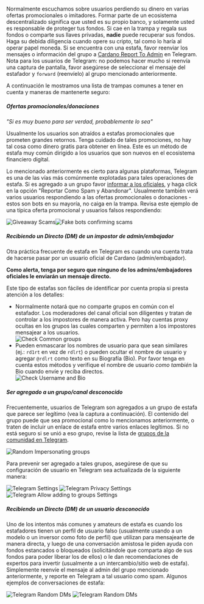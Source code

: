 Normalmente escuchamos sobre usuarios perdiendo su dinero en varias ofertas promocionales o imitadores. Formar parte de un ecosistema descentralizado significa que usted es su propio banco, y solamente usted es responsable de proteger tus fondos.
Si cae en la trampa y regala sus fondos o comparte sus llaves privadas, **nadie** puede recuperar sus fondos. Haga su debida diligencia cuando opere su cripto, tal como lo haría al operar papel moneda.
Si se encuentra con una estafa, favor reenviar los mensajes o información del grupo a [Cardano Report To Admin](https://t.me/CardanoReportToAdmin) en Telegram.
Nota para los usuarios de Telegram: no podemos hacer mucho si reenvía una captura de pantalla, favor asegúrese de seleccionar el mensaje del estafador y `forward` (reenvíelo) al grupo mencionado anteriormente.

A continuación le mostramos una lista de trampas comunes a tener en cuenta y maneras de mantenerte seguro:

##### Ofertas promocionales/donaciones

*"Si es muy bueno para ser verdad, probablemente lo sea"*

Usualmente los usuarios son atraídos a estafas promocionales que prometen grandes retornos. Tenga cuidado de tales promociones, no hay tal cosa como dinero gratis para obtener en línea.
Este es un método de estafa muy común dirigido a los usuarios que son nuevos en el ecosistema financiero digital.

Lo mencionado anteriormente es cierto para algunas plataformas, Telegram es una de las vías más comúnmente explotadas para tales operaciones de estafa. Si es agregado a un grupo favor [informar a los oficiales](https://t.me/CardanoReportToAdmin), y haga click en la opción "Reportar Como Spam y Abandonar". Usualmente también verá varios usuarios respondiendo a las ofertas promocionales o donaciones - estos son bots en su mayoría, no caiga en la trampa.
Revisa este ejemplo de una típica oferta promocional y usuarios falsos respondiendo:

![Giveaway Scams](https://raw.githubusercontent.com/cardano-community/support-faq/images/docs/images/giveaway-scam1.jpg)![Fake bots confirming scams](https://raw.githubusercontent.com/cardano-community/support-faq/images/docs/images/giveaway-scam2.jpg)

##### Recibiendo un Directo (DM) de un impostor de admin/embajador

Otra práctica frecuente de estafa en Telegram es cuando una cuenta trata de hacerse pasar por un usuario oficial de Cardano (admin/embajador).

**Como alerta, tenga por seguro que ninguno de los admins/embajadores oficiales le enviarán un mensaje directo.**

Este tipo de estafas son fáciles de identificar por cuenta propia si presta atención a los detalles:

- Normalmente notará que no comparte grupos en común con el estafador. Los moderadores del canal oficial son diligentes y tratan de controlar a los impostores de manera activa. Pero hay cuentas proxy ocultas en los grupos las cuales comparten y permiten a los impostores mensajear a los usuarios.  
![Check Common groups](https://raw.githubusercontent.com/cardano-community/support-faq/images/docs/images/tg-impersonator-check-1.jpg)
- Pueden enmascarar los nombres de usuario para que sean similares (ej.: `rd1rt` en vez de `rdlrt`) o pueden ocultar el nombre de usuario y agregar `@rdlrt` como texto en su Biografía (Bio). Por favor tenga en cuenta estos métodos y verifique el nombre de usuario *como también* la Bio cuando envíe y reciba directos.  
![Check Username and Bio](https://raw.githubusercontent.com/cardano-community/support-faq/images/docs/images/tg-impersonator-check-2.jpg)

##### Ser agregado a un grupo/canal desconocido

Frecuentemente, usuarios de Telegram son agregados a un grupo de estafa que parece ser legítimo (vea la captura a continuación). El contenido del grupo puede que sea promocional como lo mencionamos anteriormente, o traten de incluir un enlace de estafa entre varios enlaces legítimos. Si no está seguro si se unió a eso grupo, revise la lista de [grupos de la comunidad en Telegram](https://t.me/Cardano/271989).

![Random Impersonating groups](https://raw.githubusercontent.com/cardano-community/support-faq/images/docs/images/random-impersonating-groups.jpg)

Para prevenir ser agregado a tales grupos, asegúrese de que su configuración de usuario en Telegram sea actualizada de la siguiente manera:

![Telegram Settings](https://raw.githubusercontent.com/cardano-community/support-faq/images/docs/images/tg-privacy-settings-1.jpg)
![Telegram Privacy Settings](https://raw.githubusercontent.com/cardano-community/support-faq/images/docs/images/tg-privacy-settings-2.jpg)
![Telegram Allow adding to groups Settings](https://raw.githubusercontent.com/cardano-community/support-faq/images/docs/images/tg-privacy-settings-3.jpg)

##### Recibiendo un Directo (DM) de un usuario desconocido

Uno de los intentos más comunes y amateurs de estafa es cuando los estafadores tienen un perfil de usuario falso (usualmente usando a un modelo o un inversor como foto de perfil) que utilizan para mensajearte de manera directa, y luego de una conversación amistosa le piden ayuda con fondos estancados o bloqueados (solicitándole que comparta algo de sus fondos para poder liberar los de ellos) o le dan recomendaciones de expertos para invertir (usualmente a un intercambio/sitio web de estafa). Simplemente reenvíe el mensaje al admin del grupo mencionado anteriormente, y reporte en Telegram a tal usuario como spam. Algunos ejemplos de conversaciones de estafa:

![Telegram Random DMs](https://raw.githubusercontent.com/cardano-community/support-faq/images/docs/images/tg-random-dm-1.jpg)
![Telegram Random DMs](https://raw.githubusercontent.com/cardano-community/support-faq/images/docs/images/tg-random-dm-2.jpg)
